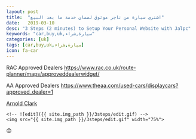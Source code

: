 ```yaml
---
layout: post
title:  "اشتري سيارة من تاجر موثوق لضمان خدمة ما بعد البيع"
date:   2019-03-10
desc: "3 Steps (2 minutes) to Setup Your Personal Website with Jalpc"
keywords: "car,buy,uk,سيارة,شراء"
categories: [uk]
tags: [car,buy,uk,سيارة,شراء]
icon: fa-car
---
```



RAC Approved Dealers
<https://www.rac.co.uk/route-planner/maps/approveddealerwidget/>

AA Approved Dealers
<https://www.theaa.com/used-cars/displaycars?approved_dealer=1>

[Arnold Clark](https://www.arnoldclark.com/)

	<!-- ![edit]({{ site.img_path }}/3steps/edit.gif) -->
	<img src="{{ site.img_path }}/3steps/edit.gif" width="75%">
😊
